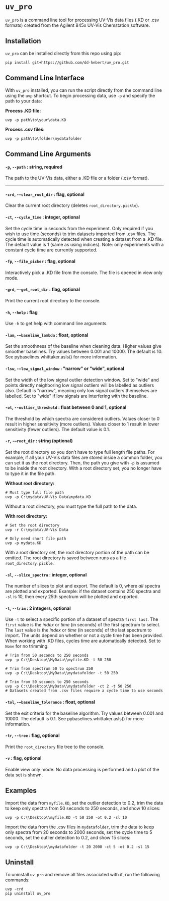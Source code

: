``uv_pro``
==========
``uv_pro`` is a command line tool for processing UV-Vis data files (.KD or .csv formats) created from the Agilent 845x UV-Vis Chemstation software.

Installation
------------
``uv_pro`` can be installed directly from this repo using pip:

```
pip install git+https://github.com/dd-hebert/uv_pro.git
```

Command Line Interface
----------------------
With ``uv_pro`` installed, you can run the script directly from the command line using the ``uvp`` shortcut. To begin processing data, use ``-p`` and specify the path to your data:

**Process .KD file:**
```
uvp -p path\to\your\data.KD
```

**Process .csv files:**
```
uvp -p path\to\folder\mydatafolder
```

Command Line Arguments
----------------------
#### ``-p``, ``--path`` : string, required
The path to the UV-Vis data, either a .KD file or a folder (.csv format).

___

#### ``-crd``, ``-–clear_root_dir`` : flag, optional
Clear the current root directory (deletes ``root_directory.pickle``).

#### ``-ct``, ``--cycle_time`` : integer, optional
Set the cycle time in seconds from the experiment. Only required if you wish to use time (seconds) to trim datasets imported from .csv files. The cycle time is automatically detected when creating a dataset from a .KD file. The default value is 1 (same as using indices). Note: only experiments with a constant cycle time are currently supported.

#### ``-fp``, ``--file_picker`` : flag, optional
Interactively pick a .KD file from the console. The file is opened in view only mode.

#### ``-grd``, ``–-get_root_dir`` : flag, optional
Print the current root directory to the console.

#### ``-h``, ``--help`` : flag
Use ``-h`` to get help with command line arguments.

#### ``-lam``, ``-–baseline_lambda`` : float, optional
Set the smoothness of the baseline when cleaning data. Higher values give smoother baselines. Try values between 0.001 and 10000. The default is 10. See pybaselines.whittaker.asls() for more information.

#### ``-lsw``, ``-–low_signal_window`` : "narrow" or "wide", optional
Set the width of the low signal outlier detection window. Set to "wide" and points directly neighboring low signal outliers will be labelled as outliers also. Default is "narrow", meaning only low signal outliers themselves are labelled. Set to "wide" if low signals are interfering with the baseline.

#### ``-ot``, ``--outlier_threshold`` : float between 0 and 1, optional
The threshold by which spectra are considered outliers. Values closer to 0 result in higher sensitivity (more outliers). Values closer to 1 result in lower sensitivity (fewer outliers). The default value is 0.1.

#### ``-r``, ``-–root_dir`` : string (optional)
Set the root directory so you don’t have to type full length file paths. For example, if all your UV-Vis data files are stored inside a common folder, you can set it as the root directory. Then, the path you give with ``-p`` is assumed to be inside the root directory. With a root directory set, you no longer have to type it in the file path.

**Without root directory:**
```
# Must type full file path
uvp -p C:\mydata\UV-Vis Data\mydata.KD
```

Without a root directory, you must type the full path to the data. 

**With root directory:**
```
# Set the root directory
uvp -r C:\mydata\UV-Vis Data

# Only need short file path
uvp -p mydata.KD
```

With a root directory set, the root directory portion of the path can be omitted. The root directory is saved between runs as a file ``root_directory.pickle``.

#### ``-sl``, ``--slice_spectra`` : integer, optional
The number of slices to plot and export. The default is 0, where *all* spectra are plotted and exported. Example: if the dataset contains 250 spectra and ``-sl`` is 10, then every 25th spectrum will be plotted and exported.

#### ``-t``, ``--trim`` : 2 integers, optional
Use ``-t`` to select a specific portion of a dataset of spectra `first last`. The ``first`` value is the *index* or *time* (in seconds) of the first spectrum to select. The ``last`` value is the *index* or *time* (in seconds) of the last spectrum to import. The units depend on whether or not a cycle time has been provided. When working with .KD files, cycles time are automatically detected. Set to `None` for no trimming. 

```
# Trim from 50 seconds to 250 seconds
uvp -p C:\\Desktop\\MyData\\myfile.KD -t 50 250

# Trim from spectrum 50 to spectrum 250
uvp -p C:\\Desktop\\MyData\\mydatafolder -t 50 250

# Trim from 50 seconds to 250 seconds
uvp -p C:\\Desktop\\MyData\\mydatafolder -ct 2 -t 50 250
# Datasets created from .csv files require a cycle time to use seconds
```

#### ``-tol``, ``-–baseline_tolerance`` : float, optional
Set the exit criteria for the baseline algorithm. Try values between 0.001 and 10000. The default is 0.1. See pybaselines.whittaker.asls() for more information.

#### ``-tr``, ``--tree`` : flag, optional
Print the ``root_directory`` file tree to the console.

#### ``-v`` : flag, optional
Enable view only mode. No data processing is performed and a plot of the data set is shown.

Examples
--------
Import the data from ``myfile.KD``, set the outlier detection to 0.2, trim the data to keep only spectra from 50 seconds to 250 seconds, and show 10 slices:
```
uvp -p C:\\Desktop\\myfile.KD -t 50 250 -ot 0.2 -sl 10
```

Import the data from the .csv files in ``mydatafolder``, trim the data to keep only spectra from 20 seconds to 2000 seconds, set the cycle time to 5 seconds, set the outlier detection to 0.2, and show 15 slices:
```
uvp -p C:\\Desktop\\mydatafolder -t 20 2000 -ct 5 -ot 0.2 -sl 15
```

Uninstall
---------
To uninstall ``uv_pro`` and remove all files associated with it, run the following commands:
```
uvp -crd
pip uninstall uv_pro
```
